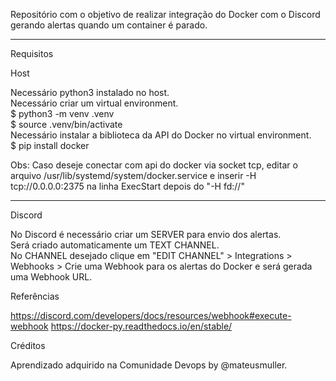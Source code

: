 Repositório com o objetivo de realizar integração do Docker com o Discord gerando alertas quando um container é parado.  
__________________________________________________________________________________________________________________________________
Requisitos  

Host 

Necessário python3 instalado no host.  
Necessário criar um virtual environment.  
$ python3 -m venv .venv  
$ source .venv/bin/activate    
Necessário instalar a biblioteca da API do Docker no virtual environment.    
$ pip install docker  

Obs: Caso deseje conectar com api do docker via socket tcp, editar o arquivo /usr/lib/systemd/system/docker.service e inserir -H tcp://0.0.0.0:2375 na linha ExecStart depois do "-H fd://"

__________________________________________________________________________________________________________________________________

Discord

No Discord é necessário criar um SERVER para envio dos alertas.  
Será criado automaticamente um TEXT CHANNEL.  
No CHANNEL desejado clique em "EDIT CHANNEL" > Integrations > Webhooks > Crie uma Webhook para os alertas do Docker e será gerada uma Webhook URL.  


Referências

https://discord.com/developers/docs/resources/webhook#execute-webhook
https://docker-py.readthedocs.io/en/stable/

Créditos

Aprendizado adquirido na Comunidade Devops by @mateusmuller.